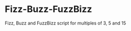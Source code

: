Fizz-Buzz-FuzzBizz
==================

Fizz, Buzz and FuzzBizz script for multiples of 3, 5 and 15  
